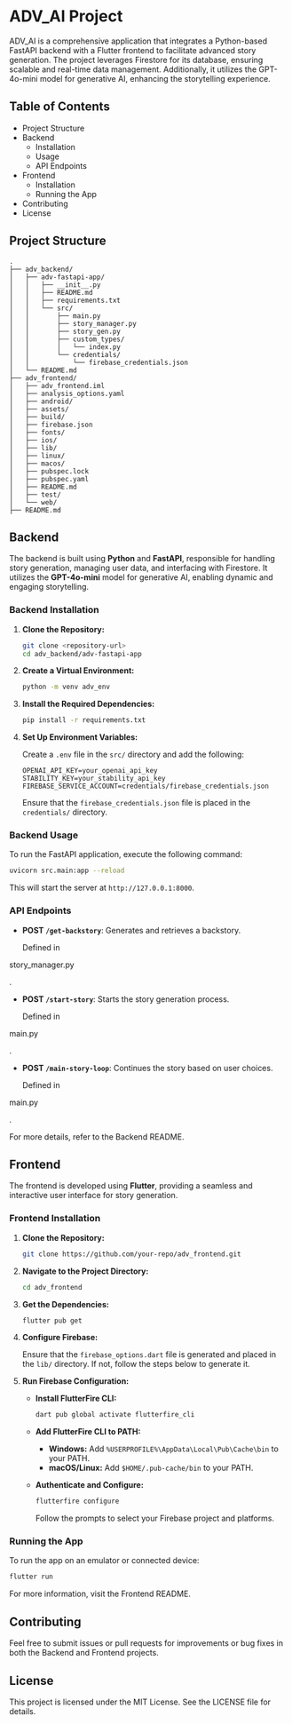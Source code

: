 # ADV_AI Project

ADV_AI is a comprehensive application that integrates a Python-based FastAPI backend with a Flutter frontend to facilitate advanced story generation. The project leverages Firestore for its database, ensuring scalable and real-time data management. Additionally, it utilizes the GPT-4o-mini model for generative AI, enhancing the storytelling experience.

## Table of Contents

- Project Structure
- Backend
  - Installation
  - Usage
  - API Endpoints
- Frontend
  - Installation
  - Running the App
- Contributing
- License

## Project Structure

```
.
├── adv_backend/
│   ├── adv-fastapi-app/
│   │   ├── __init__.py
│   │   ├── README.md
│   │   ├── requirements.txt
│   │   └── src/
│   │       ├── main.py
│   │       ├── story_manager.py
│   │       ├── story_gen.py
│   │       ├── custom_types/
│   │       │   └── index.py
│   │       └── credentials/
│   │           └── firebase_credentials.json
│   └── README.md
├── adv_frontend/
│   ├── adv_frontend.iml
│   ├── analysis_options.yaml
│   ├── android/
│   ├── assets/
│   ├── build/
│   ├── firebase.json
│   ├── fonts/
│   ├── ios/
│   ├── lib/
│   ├── linux/
│   ├── macos/
│   ├── pubspec.lock
│   ├── pubspec.yaml
│   ├── README.md
│   ├── test/
│   └── web/
├── README.md
```

## Backend

The backend is built using **Python** and **FastAPI**, responsible for handling story generation, managing user data, and interfacing with Firestore. It utilizes the **GPT-4o-mini** model for generative AI, enabling dynamic and engaging storytelling.

### Backend Installation

1. **Clone the Repository:**

    ```sh
    git clone <repository-url>
    cd adv_backend/adv-fastapi-app
    ```

2. **Create a Virtual Environment:**

    ```sh
    python -m venv adv_env
    ```

3. **Install the Required Dependencies:**

    ```sh
    pip install -r requirements.txt
    ```

4. **Set Up Environment Variables:**

    Create a `.env` file in the `src/` directory and add the following:

    ```env
    OPENAI_API_KEY=your_openai_api_key
    STABILITY_KEY=your_stability_api_key
    FIREBASE_SERVICE_ACCOUNT=credentials/firebase_credentials.json
    ```

    Ensure that the `firebase_credentials.json` file is placed in the `credentials/` directory.

### Backend Usage

To run the FastAPI application, execute the following command:

```sh
uvicorn src.main:app --reload
```

This will start the server at `http://127.0.0.1:8000`.

### API Endpoints

- **POST `/get-backstory`**: Generates and retrieves a backstory.
  
  Defined in 

story_manager.py

.

- **POST `/start-story`**: Starts the story generation process.
  
  Defined in 

main.py

.

- **POST `/main-story-loop`**: Continues the story based on user choices.
  
  Defined in 

main.py

.

For more details, refer to the Backend README.

## Frontend

The frontend is developed using **Flutter**, providing a seamless and interactive user interface for story generation.

### Frontend Installation

1. **Clone the Repository:**

    ```sh
    git clone https://github.com/your-repo/adv_frontend.git
    ```

2. **Navigate to the Project Directory:**

    ```sh
    cd adv_frontend
    ```

3. **Get the Dependencies:**

    ```sh
    flutter pub get
    ```

4. **Configure Firebase:**

    Ensure that the `firebase_options.dart` file is generated and placed in the `lib/` directory. If not, follow the steps below to generate it.

5. **Run Firebase Configuration:**

    - **Install FlutterFire CLI:**

      ```bash
      dart pub global activate flutterfire_cli
      ```

    - **Add FlutterFire CLI to PATH:**

      - **Windows:**
        Add `%USERPROFILE%\AppData\Local\Pub\Cache\bin` to your PATH.
      - **macOS/Linux:**
        Add `$HOME/.pub-cache/bin` to your PATH.

    - **Authenticate and Configure:**

      ```bash
      flutterfire configure
      ```

      Follow the prompts to select your Firebase project and platforms.

### Running the App

To run the app on an emulator or connected device:

```sh
flutter run
```

For more information, visit the Frontend README.

## Contributing

Feel free to submit issues or pull requests for improvements or bug fixes in both the Backend and Frontend projects.

## License

This project is licensed under the MIT License. See the LICENSE file for details.